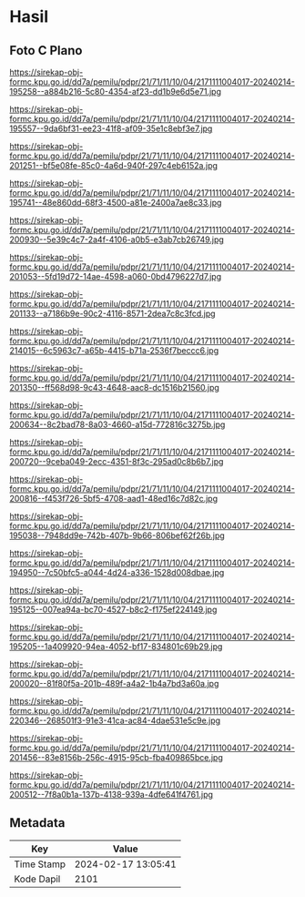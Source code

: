 # Hasil

## Foto C Plano

https://sirekap-obj-formc.kpu.go.id/dd7a/pemilu/pdpr/21/71/11/10/04/2171111004017-20240214-195258--a884b216-5c80-4354-af23-dd1b9e6d5e71.jpg

https://sirekap-obj-formc.kpu.go.id/dd7a/pemilu/pdpr/21/71/11/10/04/2171111004017-20240214-195557--9da6bf31-ee23-41f8-af09-35e1c8ebf3e7.jpg

https://sirekap-obj-formc.kpu.go.id/dd7a/pemilu/pdpr/21/71/11/10/04/2171111004017-20240214-201251--bf5e08fe-85c0-4a6d-940f-297c4eb6152a.jpg

https://sirekap-obj-formc.kpu.go.id/dd7a/pemilu/pdpr/21/71/11/10/04/2171111004017-20240214-195741--48e860dd-68f3-4500-a81e-2400a7ae8c33.jpg

https://sirekap-obj-formc.kpu.go.id/dd7a/pemilu/pdpr/21/71/11/10/04/2171111004017-20240214-200930--5e39c4c7-2a4f-4106-a0b5-e3ab7cb26749.jpg

https://sirekap-obj-formc.kpu.go.id/dd7a/pemilu/pdpr/21/71/11/10/04/2171111004017-20240214-201053--5fd19d72-14ae-4598-a060-0bd4796227d7.jpg

https://sirekap-obj-formc.kpu.go.id/dd7a/pemilu/pdpr/21/71/11/10/04/2171111004017-20240214-201133--a7186b9e-90c2-4116-8571-2dea7c8c3fcd.jpg

https://sirekap-obj-formc.kpu.go.id/dd7a/pemilu/pdpr/21/71/11/10/04/2171111004017-20240214-214015--6c5963c7-a65b-4415-b71a-2536f7beccc6.jpg

https://sirekap-obj-formc.kpu.go.id/dd7a/pemilu/pdpr/21/71/11/10/04/2171111004017-20240214-201350--ff568d98-9c43-4648-aac8-dc1516b21560.jpg

https://sirekap-obj-formc.kpu.go.id/dd7a/pemilu/pdpr/21/71/11/10/04/2171111004017-20240214-200634--8c2bad78-8a03-4660-a15d-772816c3275b.jpg

https://sirekap-obj-formc.kpu.go.id/dd7a/pemilu/pdpr/21/71/11/10/04/2171111004017-20240214-200720--9ceba049-2ecc-4351-8f3c-295ad0c8b6b7.jpg

https://sirekap-obj-formc.kpu.go.id/dd7a/pemilu/pdpr/21/71/11/10/04/2171111004017-20240214-200816--f453f726-5bf5-4708-aad1-48ed16c7d82c.jpg

https://sirekap-obj-formc.kpu.go.id/dd7a/pemilu/pdpr/21/71/11/10/04/2171111004017-20240214-195038--7948dd9e-742b-407b-9b66-806bef62f26b.jpg

https://sirekap-obj-formc.kpu.go.id/dd7a/pemilu/pdpr/21/71/11/10/04/2171111004017-20240214-194950--7c50bfc5-a044-4d24-a336-1528d008dbae.jpg

https://sirekap-obj-formc.kpu.go.id/dd7a/pemilu/pdpr/21/71/11/10/04/2171111004017-20240214-195125--007ea94a-bc70-4527-b8c2-f175ef224149.jpg

https://sirekap-obj-formc.kpu.go.id/dd7a/pemilu/pdpr/21/71/11/10/04/2171111004017-20240214-195205--1a409920-94ea-4052-bf17-834801c69b29.jpg

https://sirekap-obj-formc.kpu.go.id/dd7a/pemilu/pdpr/21/71/11/10/04/2171111004017-20240214-200020--81f80f5a-201b-489f-a4a2-1b4a7bd3a60a.jpg

https://sirekap-obj-formc.kpu.go.id/dd7a/pemilu/pdpr/21/71/11/10/04/2171111004017-20240214-220346--268501f3-91e3-41ca-ac84-4dae531e5c9e.jpg

https://sirekap-obj-formc.kpu.go.id/dd7a/pemilu/pdpr/21/71/11/10/04/2171111004017-20240214-201456--83e8156b-256c-4915-95cb-fba409865bce.jpg

https://sirekap-obj-formc.kpu.go.id/dd7a/pemilu/pdpr/21/71/11/10/04/2171111004017-20240214-200512--7f8a0b1a-137b-4138-939a-4dfe641f4761.jpg


## Metadata

| Key        | Value               |
| ---------- | ------------------- |
| Time Stamp | 2024-02-17 13:05:41 |
| Kode Dapil | 2101                |



